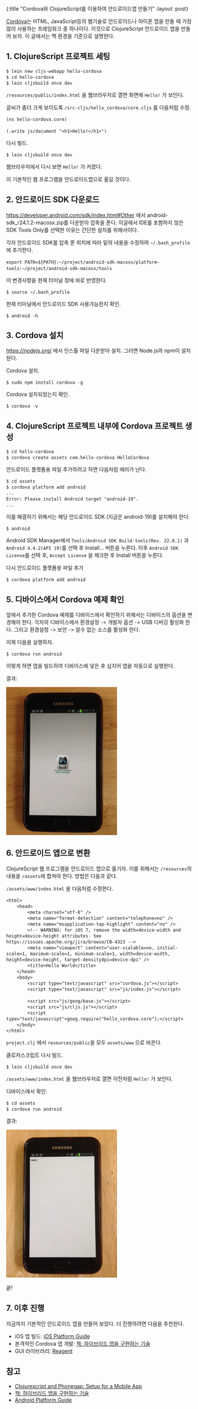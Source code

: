 {:title "Cordova와 ClojureScript를 이용하여 안드로이드앱 만들기"
 :layout :post}

[Cordova](http://cordova.apache.org/)는 HTML, JavaScript등의 웹기술로 안드로이드나 아이폰 앱을 만들 때 가장 많이 사용하는 프레임워크 중 하나이다. 이것으로 ClojureScript 안드로이드 앱을 만들어 보자. 이 글에서는 맥 환경을 기준으로 설명한다.

## 1. ClojureScript 프로젝트 세팅

```
$ lein new cljs-webapp hello-cordova
$ cd hello-cordova
$ lein cljsbuild once dev
```

`/resources/public/index.html` 을 웹브라우저로 열면 화면에 `Hello!` 가 보인다.

글씨가 좀더 크게 보이도록 `/src-cljs/hello_cordova/core.cljs` 를 다음처럼 수정.

```
(ns hello-cordova.core)

(.write js/document "<h1>Hello!</h1>")
```

다시 빌드.

```
$ lein cljsbuild once dev
```

웹브라우저에서 다시 보면 `Hello!` 가 커졌다.

이 기본적인 웹 프로그램을 안드로이드앱으로 옮길 것이다.

## 2. 안드로이드 SDK 다운로드

<https://developer.android.com/sdk/index.html#Other> 에서 android-sdk_r24.1.2-macosx.zip를 다운받아 압축을 푼다. 이글에서 IDE를 포함하지 않은 SDK Tools Only를 선택한 이유는 간단한 설치를 위해서이다.

각자 안드로이드 SDK를 압축 푼 위치에 따라 밑의 내용을 수정하여 `~/.bash_profile`에 추가한다. 

`export PATH=${PATH}:~/project/android-sdk-macosx/platform-tools:~/project/android-sdk-macosx/tools`

이 변경사항을 현재 터미널 창에 바로 반영한다.

```
$ source ~/.bash_profile
```

현재 터미널에서 안드로이드 SDK 사용가능한지 확인.

```
$ android -h
```

## 3. Cordova 설치

<https://nodejs.org/> 에서 인스톨 파일 다운받아 설치. 그러면 Node.js와 npm이 설치된다.

Cordova 설치.

```
$ sudo npm install cordova -g
```

Cordova 설치되었는지 확인.

```
$ cordova -v
```

## 4. ClojureScript 프로젝트 내부에 Cordova 프로젝트 생성

```
$ cd hello-cordova
$ cordova create assets com.hello-cordova HelloCordova
```

안드로이드 플랫폼용 파일 추가하려고 하면 다음처럼 에러가 난다.

```
$ cd assets
$ cordova platform add android
...
Error: Please install Android target "android-19".
...
``` 

이를 해결하기 위해서는 해당 안드로이드 SDK (지금은 android-19)를 설치해야 한다.

```
$ android
```

Android SDK Manager에서 `Tools/Android SDK Build-tools(Rev. 22.0.1)` 과 `Android 4.4.2(API 19)`를 선택 후 Install... 버튼을 누른다. 이후 `Android SDK License`를 선택 후, `Accept License` 을 체크한 후 Install 버튼을 누른다.

다시 안드로이드 플랫폼용 파일 추가

```
$ cordova platform add android
``` 

## 5. 디바이스에서 Cordova 예제 확인

앞에서 추가한 Cordova 예제를 디바이스에서 확인하기 위해서는 디바이스의 옵션을 변경해야 한다. 각자의 디바이스에서 환경설정 -> 개발자 옵션 -> USB 디버깅 활성화 한다. 그리고 환경설정 -> 보안 -> 알수 없는 소스를 활성화 한다. 

이제 다음을 실행하자.

```
$ cordova run android
```

이렇게 하면 앱을 빌드하여 디바이스에 넣은 후 심지어 앱을 자동으로 실행한다.

결과:

<img src="/img/2015-04-12-post/1.jpg" width="300">

## 6. 안드로이드 앱으로 변환  

ClojureScript 웹 프로그램을 안드로이드 앱으로 옮기자. 이를 위해서는 `/resources`의 내용을 `/assets`에 합쳐야 한다. 방법은 다음과 같다.

`/assets/www/index.html` 을 다음처럼 수정한다.

```
<html>
    <head>
        <meta charset="utf-8" />
        <meta name="format-detection" content="telephone=no" />
        <meta name="msapplication-tap-highlight" content="no" />
        <!-- WARNING: for iOS 7, remove the width=device-width and height=device-height attributes. See https://issues.apache.org/jira/browse/CB-4323 -->
        <meta name="viewport" content="user-scalable=no, initial-scale=1, maximum-scale=1, minimum-scale=1, width=device-width, height=device-height, target-densitydpi=device-dpi" />
        <title>Hello World</title>
    </head>
    <body>
        <script type="text/javascript" src="cordova.js"></script>
        <script type="text/javascript" src="js/index.js"></script>

        <script src="js/goog/base.js"></script>
        <script src="js/cljs.js"></script>
        <script type="text/javascript">goog.require("hello_cordova.core");</script>
    </body>
</html>
```

`project.clj` 에서 `resources/public`을 모두 `assets/www` 으로 바꾼다.

클로저스크립트 다시 빌드.

```
$ lein cljsbuild once dev
```

`/assets/www/index.html` 을 웹브라우저로 열면 이전처럼 `Hello!` 가 보인다.

디바이스에서 확인.

```
$ cd assets
$ cordova run android
```

결과:

<img src="/img/2015-04-12-post/2.jpg" width="300">

끝!

## 7. 이후 진행

지금까지 기본적인 안드로이드 앱을 만들어 보았다. 더 진행하려면 다음을 추천한다.

- iOS 앱 빌드: [iOS Platform Guide](http://cordova.apache.org/docs/en/4.0.0/guide_platforms_ios_index.md.html#iOS%20Platform%20Guide)
- 본격적인 Cordova 앱 개발: [책: 하이브리드 앱을 구현하는 기술](http://www.yes24.com/24/goods/16669540)
- GUI 라이브러리: [Reagent](http://reagent-project.github.io/)

## 참고
- [Clojurescript and Phonegap: Setup for a Mobile App](https://judithmassa.wordpress.com/2014/06/13/clojurescript-and-phonegap-setup-for-a-mobile-app/)
- [책: 하이브리드 앱을 구현하는 기술](http://www.yes24.com/24/goods/16669540)
- [Android Platform Guide](http://cordova.apache.org/docs/en/4.0.0/guide_platforms_android_index.md.html#Android%20Platform%20Guide)